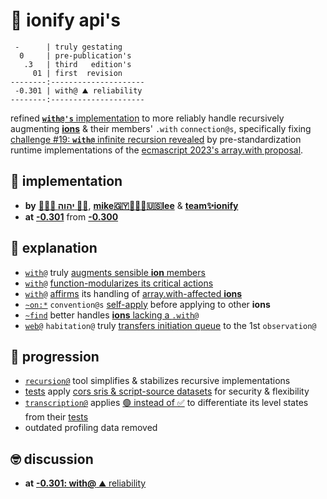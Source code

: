 # 🧬 ionify api's

```text
 -      | truly gestating
  0     | pre-publication's
   .3   | third   edition's
     01 | first  revision
--------:---------------------
 -0.301 | with@ ⛰ reliability
--------:---------------------
```

refined [**`with@'s`** implementation][with@]
to more reliably handle recursively augmenting
[**ions**](https://know.ionify.net/) & their members' `.with` `connection@s`,
specifically fixing [challenge #19: **`with@`** infinite recursion revealed][🔁]
by pre-standardization runtime implementations of the
[ecmascript 2023's array.with proposal](https://github.com/tc39/proposal-change-array-by-copy#readme).

## 🌴 implementation

+ **by**  [**🙇🏾‍♂️ יהוה 🤲🏾**](https://deal.ionify.net/),
          [**mike🇬🇾👨🏾‍💻🇺🇸lee**](https://mike.ionify.net/) &
          [**team✨ionify**](https://team.ionify.net/)
+ **at**  [**-0.301**](https://github.com/ionify/ionify/tree/-0.301)
          from
          [**-0.300**](https://github.com/ionify/ionify/compare/-0.300...-0.301)

## 🧠 explanation

+ [`with@`][with@] truly [augments sensible **ion** members](https://github.com/ionify/ionify/compare/-0.300...-0.301#diff-a8e8b202e6b8a618576120d6ec7d0f531d52af30378d9b4677b1680d67ff31eaR368)
+ [`with@`][with@] [function-modularizes its critical actions](https://github.com/ionify/ionify/compare/-0.300...-0.301#diff-a8e8b202e6b8a618576120d6ec7d0f531d52af30378d9b4677b1680d67ff31eaR440)
+ [`with@`][with@] [affirms](https://github.com/ionify/ionify/compare/-0.300...-0.301#diff-0216b69f37f744c66a0cd40e71f9c949e9fb79c9c5da621eeedc41f9f0364f0d)
  its handling of [array.with-affected **ions**][with@]
+ [`~on:*`](https://github.com/ionify/ionify/blob/-0.301/ions/on.ion.js#L1)
  `convention@s` [self-apply](https://github.com/ionify/ionify/compare/-0.300...-0.301#diff-fa4a4214902e190ca281f391b62367ea068540b6ca4caa7e6945031abfa94843)
  before applying to other **ions**
+ [`~find`](https://github.com/ionify/ionify/blob/-0.301/ions/find.link.share.js#L1)
  better handles [**ions** lacking a `.with@`](https://github.com/ionify/ionify/compare/-0.300...-0.301#diff-d89886048294adc95ac4d1ae471c42cae115c49b60c918be49cbeeb80f5152a1)
+ [`web@`](https://github.com/ionify/ionify/blob/-0.301/web.js#L1) `habitation@` truly [transfers initiation queue](https://github.com/ionify/ionify/compare/-0.300...-0.301#diff-2942f7053e8f23886c092ad4b33a258155836474ddd0e9c310b0546b0b551cbfR152)
  to the 1st `observation@`

## 🌱 progression

+ [`recursion@`](https://github.com/ionify/ionify/compare/-0.300...-0.301#diff-a8e8b202e6b8a618576120d6ec7d0f531d52af30378d9b4677b1680d67ff31eaR262)
  tool simplifies & stabilizes recursive implementations
+ [tests](https://github.com/ionify/ionify/blob/-0.301/tools/tests.html#L1)
  apply [cors sris & script-source datasets](https://github.com/ionify/ionify/compare/-0.300...-0.301#diff-5df79f691263fcf036590cc643adc35630f45742ab7ed7d68c713fc9ec1341a1)
  for security & flexibility
+ [`transcription@`](https://github.com/ionify/ionify/blob/-0.301/ions/logger.js)
  applies [🟢 instead of ✅](https://github.com/ionify/ionify/compare/-0.300...-0.301#diff-ace34571f7f331fea38ef241084951d387f69c6008c30d69021f7944f83217e0)
  to differentiate its level states from their
  [tests](https://github.com/ionify/ionify/blob/-0.301/ions/logger.test.js#L1)
+ outdated profiling data removed

## 🤓 discussion

+ **at**  [**-0.301: with@** ⛰ reliability](https://github.com/ionify/ionify/discussions/26#discussion_bucket)

[🔁]:     https://github.com/ionify/ionify/issues/19#show_issue
[with@]:  https://github.com/ionify/ionify/blob/-0.301/ions/with.js#L1

